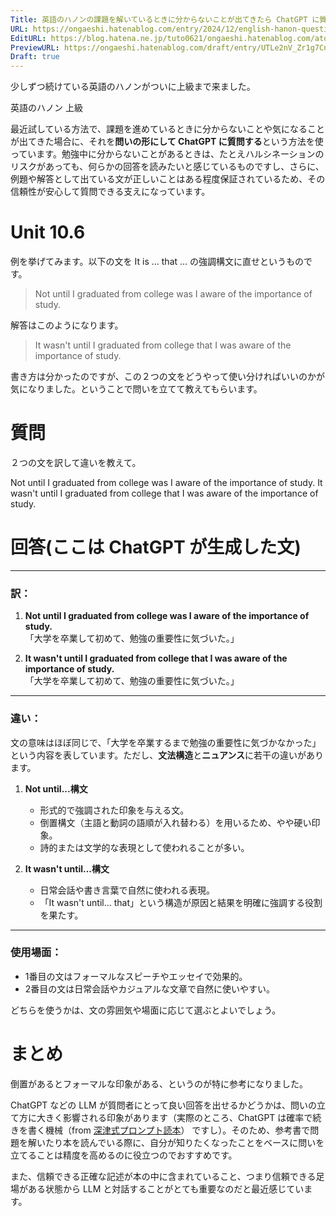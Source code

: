```yaml
---
Title: 英語のハノンの課題を解いているときに分からないことが出てきたら ChatGPT に質問する
URL: https://ongaeshi.hatenablog.com/entry/2024/12/english-hanon-questions-chatgpt
EditURL: https://blog.hatena.ne.jp/tuto0621/ongaeshi.hatenablog.com/atom/entry/6802418398314059797
PreviewURL: https://ongaeshi.hatenablog.com/draft/entry/UTLe2nV_Zr1g7CnvwVsbx2dDSTk
Draft: true
---
```


少しずつ続けている英語のハノンがついに上級まで来ました。

英語のハノン 上級

最近試している方法で、課題を進めているときに分からないことや気になることが出てきた場合に、それを**問いの形にして ChatGPT に質問する**という方法を使っています。勉強中に分からないことがあるときは、たとえハルシネーションのリスクがあっても、何らかの回答を読みたいと感じているものですし、さらに、例題や解答として出ている文が正しいことはある程度保証されているため、その信頼性が安心して質問できる支えになっています。

# Unit 10.6
例を挙げてみます。以下の文を It is ... that ... の強調構文に直せというものです。

> Not until I graduated from college was I aware of the importance of study.

解答はこのようになります。

> It wasn't until I graduated from college that I was aware of the importance of study.

書き方は分かったのですが、この２つの文をどうやって使い分ければいいのかが気になりました。ということで問いを立てて教えてもらいます。

# 質問
２つの文を訳して違いを教えて。 

Not until I graduated from college was I aware of the importance of study. 
It wasn't until I graduated from college that I was aware of the importance of study.

# 回答(ここは ChatGPT が生成した文)
-----
### 訳：
1. **Not until I graduated from college was I aware of the importance of study.**  
「大学を卒業して初めて、勉強の重要性に気づいた。」

2. **It wasn't until I graduated from college that I was aware of the importance of study.**  
「大学を卒業して初めて、勉強の重要性に気づいた。」

---

### 違い：
文の意味はほぼ同じで、「大学を卒業するまで勉強の重要性に気づかなかった」という内容を表しています。ただし、**文法構造**と**ニュアンス**に若干の違いがあります。

1. **Not until...構文**  
   - 形式的で強調された印象を与える文。
   - 倒置構文（主語と動詞の語順が入れ替わる）を用いるため、やや硬い印象。
   - 詩的または文学的な表現として使われることが多い。

2. **It wasn't until...構文**  
   - 日常会話や書き言葉で自然に使われる表現。
   - 「It wasn't until... that」という構造が原因と結果を明確に強調する役割を果たす。

---

### 使用場面：
- 1番目の文はフォーマルなスピーチやエッセイで効果的。
- 2番目の文は日常会話やカジュアルな文章で自然に使いやすい。

どちらを使うかは、文の雰囲気や場面に応じて選ぶとよいでしょう。

# まとめ
倒置があるとフォーマルな印象がある、というのが特に参考になりました。

ChatGPT などの LLM が質問者にとって良い回答を出せるかどうかは、問いの立て方に大きく影響される印象があります（実際のところ、ChatGPT は確率で続きを書く機械（from [深津式プロンプト読本](https://www.amazon.co.jp/dp/4296070932)） ですし）。そのため、参考書で問題を解いたり本を読んでいる際に、自分が知りたくなったことをベースに問いを立てることは精度を高めるのに役立つのでおすすめです。

また、信頼できる正確な記述が本の中に含まれていること、つまり信頼できる足場がある状態から LLM と対話することがとても重要なのだと最近感じています。

